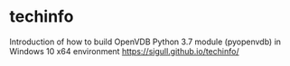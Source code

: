 # techinfo
Introduction of how to build OpenVDB Python 3.7 module (pyopenvdb) in Windows 10 x64 environment
https://sigull.github.io/techinfo/

